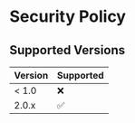 # Security Policy

## Supported Versions

| Version | Supported          |
| ------- | ------------------ |
| < 1.0   | :x:                |
| 2.0.x   | :white_check_mark: |
